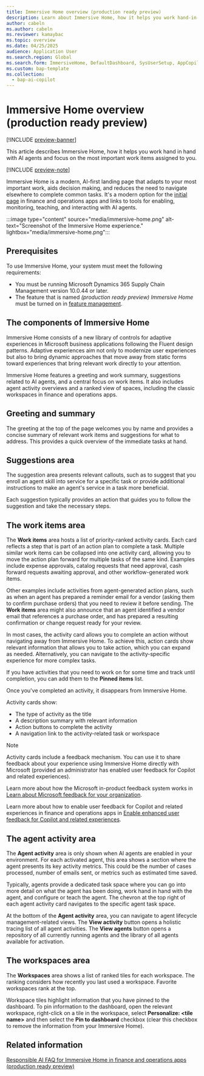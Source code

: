 ```yaml
---
title: Immersive Home overview (production ready preview)
description: Learn about Immersive Home, how it helps you work hand-in-hand with AI agents, and how it helps you stay focused on the most important work items assigned to you.
author: cabeln
ms.author: cabeln
ms.reviewer: kamaybac
ms.topic: overview
ms.date: 04/25/2025
audience: Application User
ms.search.region: Global
ms.search.form: ImmersiveHome, DefaultDashboard, SysUserSetup, AppCopilotAgentActivity, AppCopilotAgentLifecycle
ms.custom: bap-template
ms.collection:
  - bap-ai-copilot
---
```


# Immersive Home overview (production ready preview)

[!INCLUDE [preview-banner](~/../shared-content/shared/preview-includes/preview-banner.md)]

This article describes Immersive Home, how it helps you work hand in hand with AI agents and focus on the most important work items assigned to you.

[!INCLUDE [preview-note](~/../shared-content/shared/preview-includes/preview-note-d365.md)]

Immersive Home is a modern, AI-first landing page that adapts to your most important work, aids decision making, and reduces the need to navigate elsewhere to complete common tasks. It's a modern option for the [initial page](../get-started/set-users-initial-page.md) in finance and operations apps and links to tools for enabling, monitoring, teaching, and interacting with AI agents.

:::image type="content" source="media/immersive-home.png" alt-text="Screenshot of the Immersive Home experience." lightbox="media/immersive-home.png":::

## Prerequisites

To use Immersive Home, your system must meet the following requirements:

- You must be running Microsoft Dynamics 365 Supply Chain Management version 10.0.44 or later.
- The feature that is named *(production ready preview) Immersive Home* must be turned on in [feature management](../get-started/feature-management/feature-management-overview.md).

## The components of Immersive Home

Immersive Home consists of a new library of controls for adaptive experiences in Microsoft business applications following the Fluent design patterns. Adaptive experiences aim not only to modernize user experiences but also to bring dynamic approaches that move away from static forms toward experiences that bring relevant work directly to your attention.

Immersive Home features a greeting and work summary, suggestions related to AI agents, and a central focus on work items. It also includes agent activity overviews and a ranked view of spaces, including the classic workspaces in finance and operations apps.

## Greeting and summary

The greeting at the top of the page welcomes you by name and provides a concise summary of relevant work items and suggestions for what to address. This provides a quick overview of the immediate tasks at hand.  

## Suggestions area

The suggestion area presents relevant callouts, such as to suggest that you enroll an agent skill into service for a specific task or provide additional instructions to make an agent's service in a task more beneficial.

Each suggestion typically provides an action that guides you to follow the suggestion and take the necessary steps.

## The work items area

The **Work items** area hosts a list of priority-ranked activity cards. Each card reflects a step that is part of an action plan to complete a task. Multiple similar work items can be collapsed into one activity card, allowing you to move the action plan forward for multiple tasks of the same kind. Examples include expense approvals, catalog requests that need approval, cash forward requests awaiting approval, and other workflow-generated work items.

Other examples include activities from agent-generated action plans, such as when an agent has prepared a reminder email for a vendor (asking them to confirm purchase orders) that you need to review it before sending. The **Work items** area might also announce that an agent identified a vendor email that references a purchase order, and has prepared a resulting confirmation or change request ready for your review.

In most cases, the activity card allows you to complete an action without navigating away from Immersive Home. To achieve this, action cards show relevant information that allows you to take action, which you can expand as needed. Alternatively, you can navigate to the activity-specific experience for more complex tasks.  

If you have activities that you need to work on for some time and track until completion, you can add them to the **Pinned items** list.

Once you've completed an activity, it disappears from Immersive Home.

Activity cards show:

- The type of activity as the title
- A description summary with relevant information
- Action buttons to complete the activity
- A navigation link to the activity-related task or workspace

> [!NOTE]
> Activity cards include a feedback mechanism. You can use it to share feedback about your experience using Immersive Home directly with Microsoft (provided an administrator has enabled user feedback for Copilot and related experiences). 
>
> Learn more about how the Microsoft in-product feedback system works in [Learn about Microsoft feedback for your organization](/microsoft-365/admin/misc/feedback-user-control).
>
> Learn more about how to enable user feedback for Copilot and related experiences in finance and operations apps in [Enable enhanced user feedback for Copilot and related experiences](/dynamics365/fin-ops-core/dev-itpro/copilot/enable-copilot-feedback).
  
## The agent activity area

The **Agent activity** area is only shown when AI agents are enabled in your environment. For each activated agent, this area shows a section where the agent presents its key activity metrics. This could be the number of cases processed, number of emails sent, or metrics such as estimated time saved.

Typically, agents provide a dedicated task space where you can go into more detail on what the agent has been doing, work hand in hand with the agent, and configure or teach the agent. The chevron at the top right of each agent activity card navigates to the specific agent task space.

At the bottom of the **Agent activity** area, you can navigate to agent lifecycle management-related views. The **View activity** button opens a holistic tracing list of all agent activities. The **View agents** button opens a repository of all currently running agents and the library of all agents available for activation.

## The workspaces area

The **Workspaces** area shows a list of ranked tiles for each workspace. The ranking considers how recently you last used a workspace. Favorite workspaces rank at the top.  

Workspace tiles highlight information that you have pinned to the dashboard. To pin information to the dashboard, open the relevant workspace, right-click on a tile in the workspace, select **Personalize: &lt;tile name&gt;** and then select the **Pin to dashboard** checkbox (clear this checkbox to remove the information from your Immersive Home).

## Related information

[Responsible AI FAQ for Immersive Home in finance and operations apps (production ready preview)](faq-immersive-home.md)
